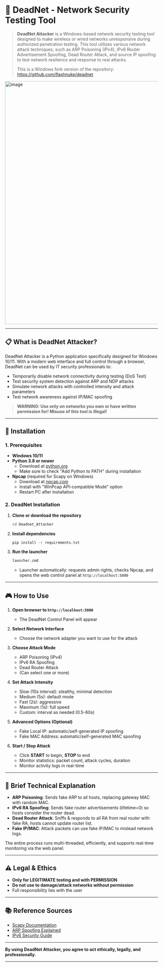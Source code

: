 # 🔴 DeadNet - Network Security Testing Tool

> **DeadNet Attacker** is a Windows-based network security testing tool designed to make wireless or wired networks unresponsive during authorized penetration testing. This tool utilizes various network attack techniques, such as ARP Poisoning (IPv4), IPv6 Router Advertisement Spoofing, Dead Router Attack, and source IP spoofing to test network resilience and response to real attacks.
>
> This is a Windows fork version of the repository: https://github.com/flashnuke/deadnet
<img width="1466" height="797" alt="image" src="https://github.com/user-attachments/assets/54c2ccfd-bc24-4946-aabc-f2e0cfa0d3e3" />

---

## 📋 What is DeadNet Attacker?

DeadNet Attacker is a Python application specifically designed for Windows 10/11. With a modern web interface and full control through a browser, DeadNet can be used by IT security professionals to:
- Temporarily disable network connectivity during testing (DoS Test)
- Test security system detection against ARP and NDP attacks
- Simulate network attacks with controlled intensity and attack parameters
- Test network awareness against IP/MAC spoofing

> **WARNING: Use only on networks you own or have written permission for! Misuse of this tool is illegal!**

---

## 🚀 Installation

### 1. Prerequisites

- **Windows 10/11**
- **Python 3.8 or newer**
  - Download at [python.org](https://www.python.org/downloads/)
  - Make sure to check "Add Python to PATH" during installation
- **Npcap** (required for Scapy on Windows)
  - Download at [npcap.com](https://npcap.com/#download)
  - Install with "WinPcap API-compatible Mode" option
  - Restart PC after installation

### 2. DeadNet Installation

1. **Clone or download the repository**
   ```bash
   cd Deadnet_Attacker
   ```
2. **Install dependencies**
   ```bash
   pip install -r requirements.txt
   ```
3. **Run the launcher**
   ```bash
   launcher.cmd
   ```
   - Launcher automatically: requests admin rights, checks Npcap, and opens the web control panel at `http://localhost:5000`

---

## 🎮 How to Use

1. **Open browser to `http://localhost:5000`**
   - The DeadNet Control Panel will appear

2. **Select Network Interface**
   - Choose the network adapter you want to use for the attack

3. **Choose Attack Mode**
   - ARP Poisoning (IPv4)
   - IPv6 RA Spoofing
   - Dead Router Attack
   - (Can select one or more)

4. **Set Attack Intensity**
   - Slow (10s interval): stealthy, minimal detection
   - Medium (5s): default mode
   - Fast (2s): aggressive
   - Maximum (1s): full speed
   - Custom: interval as needed (0.5-60s)

5. **Advanced Options (Optional)**
   - Fake Local IP: automatic/self-generated IP spoofing
   - Fake MAC Address: automatic/self-generated MAC spoofing

6. **Start / Stop Attack**
   - Click **START** to begin, **STOP** to end
   - Monitor statistics: packet count, attack cycles, duration
   - Monitor activity logs in real-time

---

## 🔧 Brief Technical Explanation

- **ARP Poisoning**: Sends fake ARP to all hosts, replacing gateway MAC with random MAC.
- **IPv6 RA Spoofing**: Sends fake router advertisements (lifetime=0) so hosts consider the router dead.
- **Dead Router Attack**: Sniffs & responds to all RA from real router with fake RA, hosts cannot update router list.
- **Fake IP/MAC**: Attack packets can use fake IP/MAC to mislead network logs.

The entire process runs multi-threaded, efficiently, and supports real-time monitoring via the web panel.

---

## ⚠️ Legal & Ethics

- **Only for LEGITIMATE testing and with PERMISSION**
- **Do not use to damage/attack networks without permission**
- Full responsibility lies with the user

---

## 📚 Reference Sources

- [Scapy Documentation](https://scapy.readthedocs.io/)
- [ARP Spoofing Explained](https://www.imperva.com/learn/application-security/arp-spoofing/)
- [IPv6 Security Guide](https://www.cisco.com/c/en/us/products/security/ipv6-security.html)

---

**By using DeadNet Attacker, you agree to act ethically, legally, and professionally.**

---
